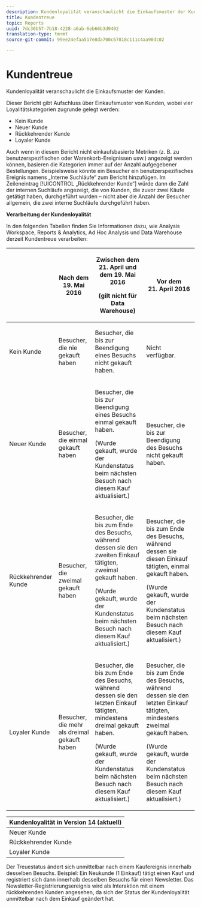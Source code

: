 ```yaml
---
description: Kundenloyalität veranschaulicht die Einkaufsmuster der Kunden.
title: Kundentreue
topic: Reports
uuid: 7dc30b57-7b18-4228-a6ab-6eb66b3d9402
translation-type: tm+mt
source-git-commit: 99ee24efaa517e8da700c67818c111c4aa90dc02

---
```



# Kundentreue

Kundenloyalität veranschaulicht die Einkaufsmuster der Kunden.

Dieser Bericht gibt Aufschluss über Einkaufsmuster von Kunden, wobei vier Loyalitätskategorien zugrunde gelegt werden:

* Kein Kunde
* Neuer Kunde
* Rückkehrender Kunde
* Loyaler Kunde

Auch wenn in diesem Bericht nicht einkaufsbasierte Metriken (z. B. zu benutzerspezifischen oder Warenkorb-Ereignissen usw.) angezeigt werden können, basieren die Kategorien immer auf der Anzahl aufgegebener Bestellungen. Beispielsweise könnte ein Besucher ein benutzerspezifisches Ereignis namens „Interne Suchläufe“ zum Bericht hinzufügen. Im Zeileneintrag [!UICONTROL „Rückkehrender Kunde“] würde dann die Zahl der internen Suchläufe angezeigt, die von Kunden, die zuvor zwei Käufe getätigt haben, durchgeführt wurden – nicht aber die Anzahl der Besucher allgemein, die zwei interne Suchläufe durchgeführt haben.

**Verarbeitung der Kundenloyalität**

In den folgenden Tabellen finden Sie Informationen dazu, wie Analysis Workspace, Reports &amp; Analytics, Ad Hoc Analysis und Data Warehouse derzeit Kundentreue verarbeiten:

<table id="table_E6A5CA96BE5C47F29F09688A4D41BC60"> 
 <thead> 
  <tr> 
   <th colname="col1" class="entry"> </th> 
   <th colname="col2" class="entry"> <p>Nach dem 19. Mai 2016 </p> </th> 
   <th colname="col3" class="entry"> <p>Zwischen dem 21. April und dem 19. Mai 2016 </p> <p>(gilt nicht für Data Warehouse) </p> </th> 
   <th colname="col4" class="entry"> <p>Vor dem 21. April 2016 </p> </th> 
  </tr>
 </thead>
 <tbody> 
  <tr> 
   <td colname="col1"> <p>Kein Kunde </p> </td> 
   <td colname="col2"> <p>Besucher, die nie gekauft haben </p> </td> 
   <td colname="col3"> <p>Besucher, die bis zur Beendigung eines Besuchs nicht gekauft haben. </p> </td> 
   <td colname="col4"> <p>Nicht verfügbar. </p> </td> 
  </tr> 
  <tr> 
   <td colname="col1"> <p>Neuer Kunde </p> </td> 
   <td colname="col2"> <p>Besucher, die einmal gekauft haben </p> </td> 
   <td colname="col3"> <p>Besucher, die bis zur Beendigung eines Besuchs einmal gekauft haben. </p> <p>(Wurde gekauft, wurde der Kundenstatus beim nächsten Besuch nach diesem Kauf aktualisiert.) </p> </td> 
   <td colname="col4"> <p>Besucher, die bis zur Beendigung des Besuchs nicht gekauft haben. </p> </td> 
  </tr> 
  <tr> 
   <td colname="col1"> <p>Rückkehrender Kunde </p> </td> 
   <td colname="col2"> <p>Besucher, die zweimal gekauft haben </p> </td> 
   <td colname="col3"> <p>Besucher, die bis zum Ende des Besuchs, während dessen sie den zweiten Einkauf tätigten, zweimal gekauft haben. </p> <p>(Wurde gekauft, wurde der Kundenstatus beim nächsten Besuch nach diesem Kauf aktualisiert.) </p> </td> 
   <td colname="col4"> <p>Besucher, die bis zum Ende des Besuchs, während dessen sie diesen Einkauf tätigten, einmal gekauft haben. </p> <p>(Wurde gekauft, wurde der Kundenstatus beim nächsten Besuch nach diesem Kauf aktualisiert.) </p> </td> 
  </tr> 
  <tr> 
   <td colname="col1"> <p>Loyaler Kunde </p> </td> 
   <td colname="col2"> <p>Besucher, die mehr als dreimal gekauft haben </p> </td> 
   <td colname="col3"> <p>Besucher, die bis zum Ende des Besuchs, während dessen sie den letzten Einkauf tätigten, mindestens dreimal gekauft haben. </p> <p>(Wurde gekauft, wurde der Kundenstatus beim nächsten Besuch nach diesem Kauf aktualisiert.) </p> </td> 
   <td colname="col4"> <p>Besucher, die bis zum Ende des Besuchs, während dessen sie den letzten Einkauf tätigten, mindestens zweimal gekauft haben. </p> <p>(Wurde gekauft, wurde der Kundenstatus beim nächsten Besuch nach diesem Kauf aktualisiert.) </p> </td> 
  </tr> 
 </tbody> 
</table>

| Kundenloyalität in Version 14 (aktuell) |
|---|
| Neuer Kunde | 1 Besuch und 1 Kauf |
| Rückkehrender Kunde | Mehr als 1 Besuch und 2 Käufe |
| Loyaler Kunde | Mehr als 1 Besuch und mehr als 3 Käufe |

Der Treuestatus ändert sich unmittelbar nach einem Kaufereignis innerhalb desselben Besuchs. Beispiel: Ein Neukunde (1 Einkauf) tätigt einen Kauf und registriert sich dann innerhalb desselben Besuchs für einen Newsletter. Das Newsletter-Registrierungsereignis wird als Interaktion mit einem rückkehrenden Kunden angesehen, da sich der Status der Kundenloyalität unmittelbar nach dem Einkauf geändert hat.

